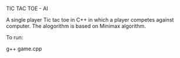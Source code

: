 TIC TAC TOE - AI

A single player Tic tac toe in C++ in which a player competes against computer. The alogorithm is based on Minimax algorithm.

To run:

g++ game.cpp
